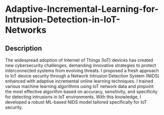 # Adaptive-Incremental-Learning-for-Intrusion-Detection-in-IoT-Networks

## Description

The widespread adoption of Internet of Things (IoT) devices has created new cybersecurity challenges, demanding innovative strategies to protect interconnected systems from evolving threats. I proposed a fresh approach to IoT device security through a Network Intrusion Detection System (NIDS) enhanced with adaptive incremental online learning techniques. I trained various machine learning algorithms using IoT network data and pinpoint the most effective algorithm based on accuracy, sensitivity, and specificity for detecting intrusions in IoT environments. With this knowledge, I developed a robust ML-based NIDS model tailored specifically for IoT security.
